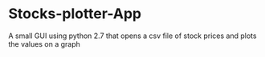 Stocks-plotter-App
==================

A small GUI using python 2.7 that opens a csv file of stock prices and plots the values on a graph
